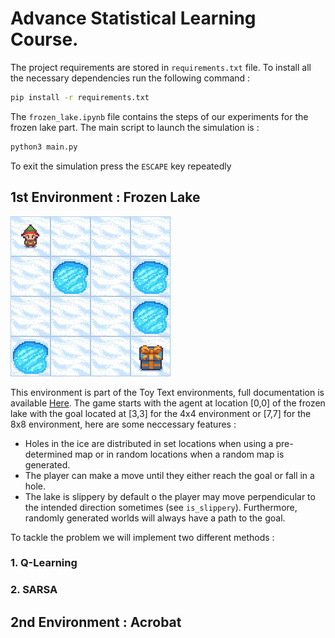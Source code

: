 #  Advance Statistical Learning Course.

The project requirements are stored in `requirements.txt` file. To install all the necessary dependencies run the following command : 

```bash
pip install -r requirements.txt

``` 

The `frozen_lake.ipynb` file contains the steps of our experiments for the frozen lake part. The main script to launch the simulation is :

```bash
python3 main.py 
``` 
To exit the simulation press the `ESCAPE` key repeatedly

## 1st Environment : Frozen Lake 
![ Frozen lake](images/frozen_lake.gif) 

This environment is part of the Toy Text environments, full documentation is available [Here](https://gymnasium.farama.org/environments/toy_text/frozen_lake/). The game starts with the agent at location [0,0] of the frozen lake with the goal located at [3,3] for the 4x4 environment or [7,7] for the 8x8 environment, here are some neccessary features : 

- Holes in the ice are distributed in set locations when using a pre-determined map or in random locations when a random map is generated. 
- The player can make a move until they either reach the goal or fall in a hole.
- The lake is slippery by default o the player may move perpendicular to the intended direction sometimes (see `is_slippery`). Furthermore, randomly generated worlds will always have a path to the goal.

To tackle the problem we will implement two different methods : 

### 1. Q-Learning
### 2. SARSA


## 2nd Environment : Acrobat

